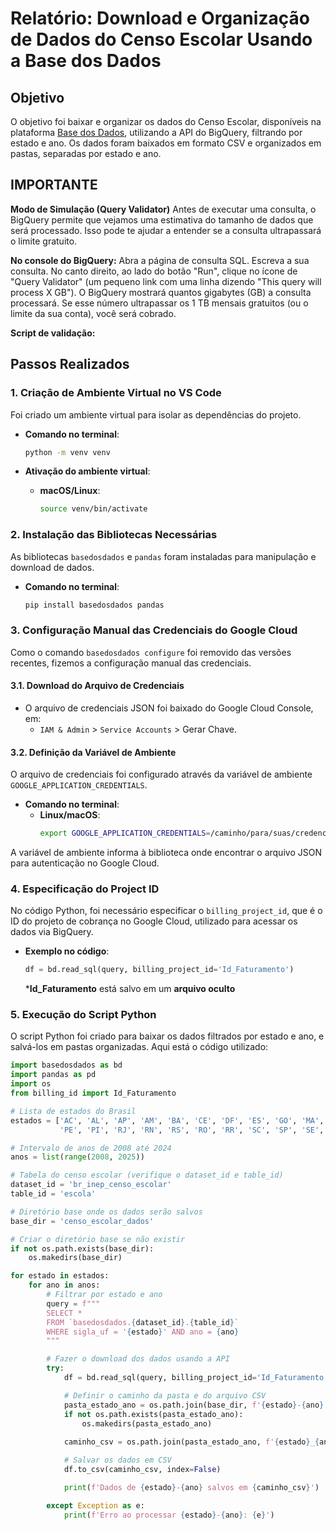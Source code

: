 

# Relatório: Download e Organização de Dados do Censo Escolar Usando a Base dos Dados

## Objetivo
O objetivo foi baixar e organizar os dados do Censo Escolar, disponíveis na plataforma [Base dos Dados](https://basedosdados.org/), utilizando a API do BigQuery, filtrando por estado e ano. Os dados foram baixados em formato CSV e organizados em pastas, separadas por estado e ano.

## IMPORTANTE
__Modo de Simulação (Query Validator)__
Antes de executar uma consulta, o BigQuery permite que vejamos uma estimativa do tamanho de dados que será processado. Isso pode te ajudar a entender se a consulta ultrapassará o limite gratuito. 

__No console do BigQuery:__
Abra a página de consulta SQL.
Escreva a sua consulta.
No canto direito, ao lado do botão "Run", clique no ícone de "Query Validator" (um pequeno link com uma linha dizendo "This query will process X GB").
O BigQuery mostrará quantos gigabytes (GB) a consulta processará. Se esse número ultrapassar os 1 TB mensais gratuitos (ou o limite da sua conta), você será cobrado.

__Script de validação:__


## Passos Realizados

### 1. **Criação de Ambiente Virtual no VS Code**

Foi criado um ambiente virtual para isolar as dependências do projeto.

- **Comando no terminal**:
    ```bash
    python -m venv venv
    ```

- **Ativação do ambiente virtual**:

    - **macOS/Linux**:
        ```bash
        source venv/bin/activate
        ```

### 2. **Instalação das Bibliotecas Necessárias**

As bibliotecas `basedosdados` e `pandas` foram instaladas para manipulação e download de dados.

- **Comando no terminal**:
    ```bash
    pip install basedosdados pandas
    ```

### 3. **Configuração Manual das Credenciais do Google Cloud**

Como o comando `basedosdados configure` foi removido das versões recentes, fizemos a configuração manual das credenciais.

#### 3.1. **Download do Arquivo de Credenciais**

- O arquivo de credenciais JSON foi baixado do Google Cloud Console, em:
    - `IAM & Admin` > `Service Accounts` > Gerar Chave.

#### 3.2. **Definição da Variável de Ambiente**

O arquivo de credenciais foi configurado através da variável de ambiente `GOOGLE_APPLICATION_CREDENTIALS`.

- **Comando no terminal**:
    - **Linux/macOS**:
        ```bash
        export GOOGLE_APPLICATION_CREDENTIALS=/caminho/para/suas/credenciais.json
        ```

A variável de ambiente informa à biblioteca onde encontrar o arquivo JSON para autenticação no Google Cloud.

### 4. **Especificação do Project ID**

No código Python, foi necessário especificar o `billing_project_id`, que é o ID do projeto de cobrança no Google Cloud, utilizado para acessar os dados via BigQuery.

- **Exemplo no código**:
    ```python
    df = bd.read_sql(query, billing_project_id='Id_Faturamento')
    ```
    *__Id_Faturamento__ está salvo em um __arquivo oculto__

### 5. **Execução do Script Python**

O script Python foi criado para baixar os dados filtrados por estado e ano, e salvá-los em pastas organizadas. Aqui está o código utilizado:

```python
import basedosdados as bd
import pandas as pd
import os
from billing_id import Id_Faturamento

# Lista de estados do Brasil
estados = ['AC', 'AL', 'AP', 'AM', 'BA', 'CE', 'DF', 'ES', 'GO', 'MA', 'MT', 'MS', 'MG', 'PA', 'PB', 'PR', 
           'PE', 'PI', 'RJ', 'RN', 'RS', 'RO', 'RR', 'SC', 'SP', 'SE', 'TO']

# Intervalo de anos de 2008 até 2024
anos = list(range(2008, 2025))

# Tabela do censo escolar (verifique o dataset_id e table_id)
dataset_id = 'br_inep_censo_escolar'
table_id = 'escola'

# Diretório base onde os dados serão salvos
base_dir = 'censo_escolar_dados'

# Criar o diretório base se não existir
if not os.path.exists(base_dir):
    os.makedirs(base_dir)

for estado in estados:
    for ano in anos:
        # Filtrar por estado e ano
        query = f"""
        SELECT *
        FROM `basedosdados.{dataset_id}.{table_id}`
        WHERE sigla_uf = '{estado}' AND ano = {ano}
        """

        # Fazer o download dos dados usando a API
        try:
            df = bd.read_sql(query, billing_project_id='Id_Faturamento')

            # Definir o caminho da pasta e do arquivo CSV
            pasta_estado_ano = os.path.join(base_dir, f'{estado}-{ano}')
            if not os.path.exists(pasta_estado_ano):
                os.makedirs(pasta_estado_ano)
            
            caminho_csv = os.path.join(pasta_estado_ano, f'{estado}_{ano}.csv')

            # Salvar os dados em CSV
            df.to_csv(caminho_csv, index=False)

            print(f'Dados de {estado}-{ano} salvos em {caminho_csv}')

        except Exception as e:
            print(f'Erro ao processar {estado}-{ano}: {e}')
